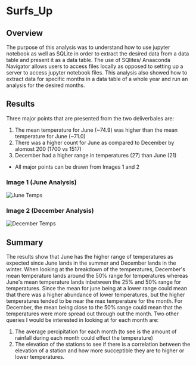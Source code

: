 # Surfs_Up
## Overview
The purpose of this analysis was to understand how to use jupyter notebook as well as SQLite in order to extract the desired data from a data table and present it as a data table. The use of SQlites/ Anaaconda Navigator allows users to access files locally as opposed to setting up a server to access jupyter notebook files. This analysis also showed how to extract data for specific months in a data table of a whole year and run an analysis for the desired months.

## Results
Three major points that are presented from the two deliverbales are:
1. The mean temperature for June (~74.9) was higher than the mean temperature for June (~71.0)
2. There was a higher count for June as compared to December by alomost 200 (1700 vs 1517)
3. December had a higher range in temperatures (27) than June (21)
* All major points can be drawn from Images 1 and 2
### Image 1 (June Analysis)
![June Temps](https://user-images.githubusercontent.com/88119309/136712619-826d5055-2edb-4981-bc59-166e2b01d7a4.PNG)

### Image 2 (December Analysis)
![December Temps](https://user-images.githubusercontent.com/88119309/136712622-59215feb-7877-4071-bad7-5c1981eb2805.PNG)

## Summary
The results show that June has the higher range of temperatures as expected since June lands in the summer and December lands in the winter. When looking at the breakdown of the temperatures, December's mean temperature lands around the 50% range for temperatures whereas June's mean temperature lands inbetween the 25% and 50% range for temperatures. Since the mean for june being at a lower range could mean that there was a higher abundance of lower temperatures, but the higher temperatures tended to be near the max temperature for the month. For December, the mean being close to the 50% range could mean that the temperatures were more spread out through out the month.
Two other queries I would be interested in looking at for each month are:
1. The average percipitation for each month (to see is the amount of rainfall during each month could effect the temperature)
2. The elevation of the stations to see if there is a correlation between the elevation of a station and how more succeptible they are to higher or lower temperatures.
